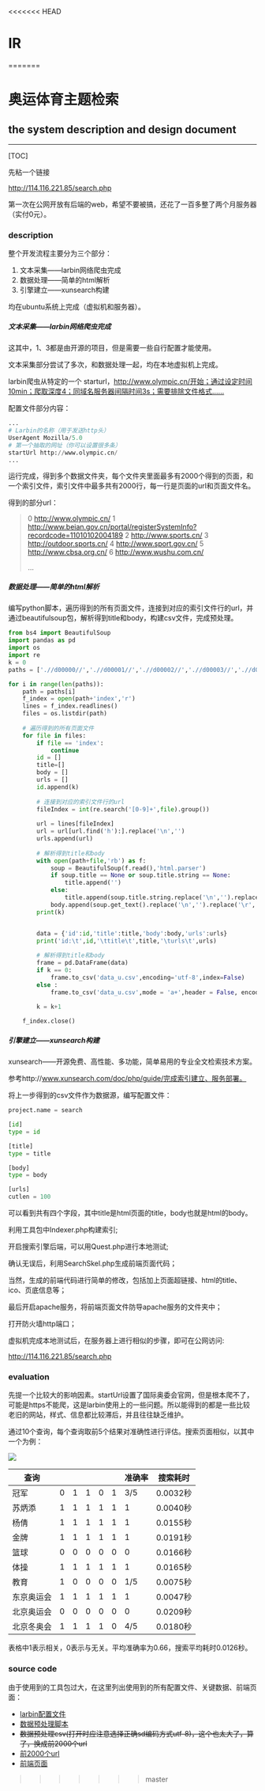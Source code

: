 <<<<<<< HEAD
# IR
=======


# 奥运体育主题检索

## the system description and design document

------

[TOC]

先粘一个链接

http://114.116.221.85/search.php

第一次在公网开放有后端的web，希望不要被搞，还花了一百多整了两个月服务器（实付0元）。

### description

整个开发流程主要分为三个部分：

1. 文本采集——larbin网络爬虫完成
2. 数据处理——简单的html解析
3. 引擎建立——xunsearch构建

均在ubuntu系统上完成（虚拟机和服务器）。

##### 文本采集——larbin网络爬虫完成

这其中，1、3都是由开源的项目，但是需要一些自行配置才能使用。

文本采集部分尝试了多次，和数据处理一起，均在本地虚拟机上完成。

larbin爬虫从特定的一个	starturl，http://www.olympic.cn/开始；通过设定时间10min；爬取深度4；同域名服务器间隔时间3s；需要排除文件格式……

配置文件部分内容：

```python
...
# Larbin的名称（用于发送http头）
UserAgent Mozilla/5.0
# 第一个抽取的网址（你可以设置很多条）
startUrl http://www.olympic.cn/
...
```

运行完成，得到多个数据文件夹，每个文件夹里面最多有2000个得到的页面，和一个索引文件，索引文件中最多共有2000行，每一行是页面的url和页面文件名。

得到的部分url：

>    0 http://www.olympic.cn/
>    1 http://www.beian.gov.cn/portal/registerSystemInfo?recordcode=11010102004189
>    2 http://www.sports.cn/
>    3 http://outdoor.sports.cn/
>    4 http://www.sport.gov.cn/
>    5 http://www.cbsa.org.cn/
>    6 http://www.wushu.com.cn/
>
> ...

##### 数据处理——简单的html解析

编写python脚本，遍历得到的所有页面文件，连接到对应的索引文件行的url，并通过beautifulsoup包，解析得到title和body，构建csv文件，完成预处理。

```python
from bs4 import BeautifulSoup   
import pandas as pd   
import os   
import re 
k = 0
paths = ['.//d00000//','.//d00001//','.//d00002//','.//d00003//','.//d00004//','.//d00005//','.//d00006//','.//d00007//','.//d00008//','.//d00009//','.//d00010//','.//d00011//','.//d00012//','.//d00013//','.//d00014//','.//d00015//','.//d00016//','.//d00017//','.//d00018//','.//d00019//','.//d00020//']

for i in range(len(paths)):
	path = paths[i]   
    f_index = open(path+'index','r')
    lines = f_index.readlines()
    files = os.listdir(path)
    
    # 遍历得到的所有页面文件
    for file in files:
        if file == 'index':
            continue
        id = []
        title=[]
        body = []
        urls = []
        id.append(k)
        
        # 连接到对应的索引文件行的url
        fileIndex = int(re.search('[0-9]+',file).group())
  
        url = lines[fileIndex]
        url = url[url.find('h'):].replace('\n','')
        urls.append(url)
        
		# 解析得到title和body
        with open(path+file,'rb') as f:
            soup = BeautifulSoup(f.read(),'html.parser')
            if soup.title == None or soup.title.string == None:
                title.append('')
            else:
                title.append(soup.title.string.replace('\n','').replace('\r',''))
            body.append(soup.get_text().replace('\n','').replace('\r',''))
        print(k)


        data = {'id':id,'title':title,'body':body,'urls':urls}
        print('id:\t',id,'\ttitle\t',title,'\turls\t',urls)
        
		# 解析得到title和body
        frame = pd.DataFrame(data)
        if k == 0:
            frame.to_csv('data_u.csv',encoding='utf-8',index=False)
        else :
            frame.to_csv('data_u.csv',mode = 'a+',header = False, encoding='utf-8',index=False)
    
        k = k+1

    f_index.close()
```



##### 引擎建立——xunsearch构建

xunsearch——开源免费、高性能、多功能，简单易用的专业全文检索技术方案。

参考http://www.xunsearch.com/doc/php/guide/完成索引建立、服务部署。

将上一步得到的csv文件作为数据源，编写配置文件：

```python
project.name = search

[id]
type = id

[title]
type = title

[body]
type = body

[urls]
cutlen = 100

```

可以看到共有四个字段，其中title是html页面的title，body也就是html的body。

利用工具包中Indexer.php构建索引;

开启搜索引擎后端，可以用Quest.php进行本地测试;

确认无误后，利用SearchSkel.php生成前端页面代码；

当然，生成的前端代码进行简单的修改，包括加上页面超链接、html的title、ico、页底信息等；

最后开启apache服务，将前端页面文件防导apache服务的文件夹中；

打开防火墙http端口；

虚拟机完成本地测试后，在服务器上进行相似的步骤，即可在公网访问:

http://114.116.221.85/search.php

### evaluation

先提一个比较大的影响因素。startUrl设置了国际奥委会官网，但是根本爬不了，可能是https不能爬，这是larbin使用上的一些问题。所以能得到的都是一些比较老旧的网站，样式、信息都比较滞后，并且往往缺乏维护。

通过10个查询，每个查询取前5个结果对准确性进行评估。搜索页面相似，以其中一个为例：

![](img\image-20210808172653469.png)

|查询||||||准确率|搜索耗时|
|----|--|--|--|--|--|--|--|
|冠军|0|1|1|0|1|3/5|0.0032秒|
|苏炳添|1|1|1|1|1|1| 0.0040秒 |
|杨倩|1|1|1|1|1|1|0.0155秒|
|金牌|1|1|1|1|1|1|0.0191秒|
|篮球|0|0|0|0|0|0|0.0166秒|
|体操|1|1|1|1|1|1|0.0165秒|
|教育|1|0|0|0|0|1/5| 0.0075秒 |
|东京奥运会|1|1|1|1|1|1|0.0047秒|
|北京奥运会|0|0|0|0|0|0|0.0209秒|
|北京冬奥会|1|1|1|1|0|4/5|0.0180秒|

表格中1表示相关，0表示与无关。平均准确率为0.66，搜索平均耗时0.0126秒。

### source code

由于使用到的工具包过大，在这里列出使用到的所有配置文件、关键数据、前端页面：

- [larbin配置文件](larbin-cn.conf)
- [数据预处理脚本](parser.py)
- ~~数据预处理csv(打开时应注意选择正确sd编码方式utf-8)，这个也太大了，算了，换成前2000个url~~
- [前2000个url](index)
- [前端页面](frontend/html/search.tpl)

>>>>>>> master
